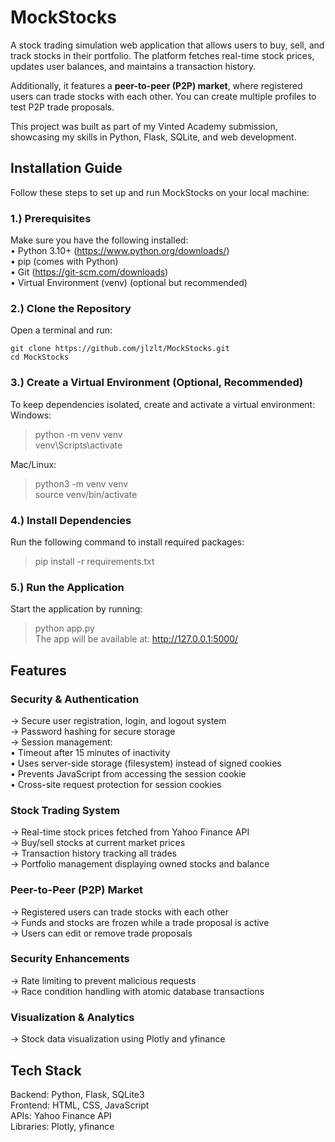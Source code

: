 # MockStocks

A stock trading simulation web application that allows users to buy, sell, and track stocks in their portfolio. The platform fetches real-time stock prices, updates user balances, and maintains a transaction history.

Additionally, it features a **peer-to-peer (P2P) market**, where registered users can trade stocks with each other. You can create multiple profiles to test P2P trade proposals.

This project was built as part of my Vinted Academy submission, showcasing my skills in Python, Flask, SQLite, and web development.


## Installation Guide

Follow these steps to set up and run MockStocks on your local machine:

### 1.) Prerequisites
Make sure you have the following installed:  
• Python 3.10+ (https://www.python.org/downloads/)  
• pip (comes with Python)  
• Git (https://git-scm.com/downloads)  
• Virtual Environment (venv) (optional but recommended)

### 2.) Clone the Repository
Open a terminal and run:
```
git clone https://github.com/jlzlt/MockStocks.git  
cd MockStocks
```

### 3.) Create a Virtual Environment (Optional, Recommended)
To keep dependencies isolated, create and activate a virtual environment:  
Windows:  
> python -m venv venv  
> venv\Scripts\activate  

Mac/Linux:  
> python3 -m venv venv  
> source venv/bin/activate  

### 4.) Install Dependencies
Run the following command to install required packages:  
> pip install -r requirements.txt  

### 5.) Run the Application
Start the application by running:
> python app.py  
The app will be available at: http://127.0.0.1:5000/


## Features

### Security & Authentication

→ Secure user registration, login, and logout system  
→ Password hashing for secure storage  
→ Session management:  
  • Timeout after 15 minutes of inactivity  
  • Uses server-side storage (filesystem) instead of signed cookies  
  • Prevents JavaScript from accessing the session cookie  
  • Cross-site request protection for session cookies  

### Stock Trading System

→ Real-time stock prices fetched from Yahoo Finance API  
→ Buy/sell stocks at current market prices  
→ Transaction history tracking all trades  
→ Portfolio management displaying owned stocks and balance  

### Peer-to-Peer (P2P) Market

→ Registered users can trade stocks with each other  
→ Funds and stocks are frozen while a trade proposal is active  
→ Users can edit or remove trade proposals  

### Security Enhancements

→ Rate limiting to prevent malicious requests  
→ Race condition handling with atomic database transactions  

### Visualization & Analytics

→ Stock data visualization using Plotly and yfinance  


## Tech Stack

Backend: Python, Flask, SQLite3  
Frontend: HTML, CSS, JavaScript  
APIs: Yahoo Finance API  
Libraries: Plotly, yfinance  
